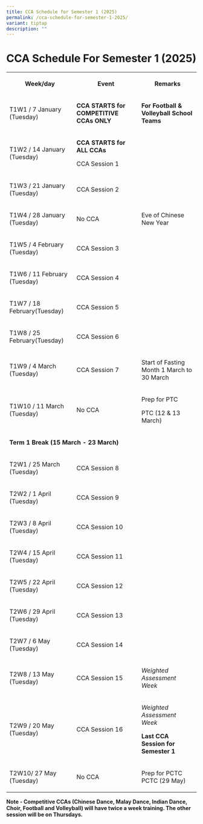 ```yaml
---
title: CCA Schedule for Semester 1 (2025)
permalink: /cca-schedule-for-semester-1-2025/
variant: tiptap
description: ""
---
```

<h1>CCA Schedule For Semester 1 (2025)</h1>
<table style="minWidth: 75px">
<colgroup>
<col>
<col>
<col>
</colgroup>
<tbody>
<tr>
<th rowspan="1" colspan="1">
<p>Week/day</p>
</th>
<th rowspan="1" colspan="1">
<p>Event</p>
</th>
<th rowspan="1" colspan="1">
<p>Remarks</p>
</th>
</tr>
<tr>
<td rowspan="1" colspan="1">
<p>T1W1 / 7 January (Tuesday)</p>
</td>
<td rowspan="1" colspan="1">
<p><strong>CCA STARTS for COMPETITIVE CCAs ONLY</strong>
</p>
</td>
<td rowspan="1" colspan="1">
<p><strong>For Football &amp; Volleyball School Teams</strong>
</p>
</td>
</tr>
<tr>
<td rowspan="1" colspan="1">
<p>T1W2 / 14 January (Tuesday)</p>
</td>
<td rowspan="1" colspan="1">
<p><strong>CCA STARTS for ALL CCAs</strong>
</p>
<p>CCA Session 1</p>
</td>
<td rowspan="1" colspan="1">
<p></p>
</td>
</tr>
<tr>
<td rowspan="1" colspan="1">
<p>T1W3 / 21 January (Tuesday)</p>
</td>
<td rowspan="1" colspan="1">
<p>CCA Session 2</p>
</td>
<td rowspan="1" colspan="1">
<p></p>
</td>
</tr>
<tr>
<td rowspan="1" colspan="1">
<p>T1W4 / 28 January (Tuesday)</p>
</td>
<td rowspan="1" colspan="1">
<p>No CCA</p>
</td>
<td rowspan="1" colspan="1">
<p>Eve of Chinese New Year</p>
</td>
</tr>
<tr>
<td rowspan="1" colspan="1">
<p>T1W5 / 4 February (Tuesday)</p>
</td>
<td rowspan="1" colspan="1">
<p>CCA Session 3</p>
</td>
<td rowspan="1" colspan="1">
<p></p>
</td>
</tr>
<tr>
<td rowspan="1" colspan="1">
<p>T1W6 / 11 February (Tuesday)</p>
</td>
<td rowspan="1" colspan="1">
<p>CCA Session 4</p>
</td>
<td rowspan="1" colspan="1">
<p></p>
</td>
</tr>
<tr>
<td rowspan="1" colspan="1">
<p>T1W7 / 18 February(Tuesday)</p>
</td>
<td rowspan="1" colspan="1">
<p>CCA Session 5</p>
</td>
<td rowspan="1" colspan="1">
<p></p>
</td>
</tr>
<tr>
<td rowspan="1" colspan="1">
<p>T1W8 / 25 February(Tuesday)</p>
</td>
<td rowspan="1" colspan="1">
<p>CCA Session 6</p>
</td>
<td rowspan="1" colspan="1">
<p></p>
</td>
</tr>
<tr>
<td rowspan="1" colspan="1">
<p>T1W9 / 4 March (Tuesday)</p>
</td>
<td rowspan="1" colspan="1">
<p>CCA Session 7</p>
</td>
<td rowspan="1" colspan="1">
<p>Start of Fasting Month 1 March to 30 March</p>
</td>
</tr>
<tr>
<td rowspan="1" colspan="1">
<p>T1W10 / 11 March (Tuesday)</p>
</td>
<td rowspan="1" colspan="1">
<p>No CCA</p>
</td>
<td rowspan="1" colspan="1">
<p>Prep for PTC</p>
<p>PTC (12 &amp; 13 March)</p>
</td>
</tr>
<tr>
<td rowspan="1" colspan="3">
<p><strong>Term 1 Break (15 March - 23 March)</strong>
</p>
</td>
</tr>
<tr>
<td rowspan="1" colspan="1">
<p>T2W1 / 25 March (Tuesday)</p>
</td>
<td rowspan="1" colspan="1">
<p>CCA Session 8</p>
</td>
<td rowspan="1" colspan="1">
<p></p>
</td>
</tr>
<tr>
<td rowspan="1" colspan="1">
<p>T2W2 / 1 April (Tuesday)</p>
</td>
<td rowspan="1" colspan="1">
<p>CCA Session 9</p>
</td>
<td rowspan="1" colspan="1">
<p></p>
</td>
</tr>
<tr>
<td rowspan="1" colspan="1">
<p>T2W3 / 8 April (Tuesday)</p>
</td>
<td rowspan="1" colspan="1">
<p>CCA Session 10</p>
</td>
<td rowspan="1" colspan="1">
<p></p>
</td>
</tr>
<tr>
<td rowspan="1" colspan="1">
<p>T2W4 / 15 April (Tuesday)</p>
</td>
<td rowspan="1" colspan="1">
<p>CCA Session 11</p>
</td>
<td rowspan="1" colspan="1">
<p></p>
</td>
</tr>
<tr>
<td rowspan="1" colspan="1">
<p>T2W5 / 22 April (Tuesday)</p>
</td>
<td rowspan="1" colspan="1">
<p>CCA Session 12</p>
</td>
<td rowspan="1" colspan="1">
<p></p>
</td>
</tr>
<tr>
<td rowspan="1" colspan="1">
<p>T2W6 / 29 April (Tuesday)</p>
</td>
<td rowspan="1" colspan="1">
<p>CCA Session 13</p>
</td>
<td rowspan="1" colspan="1">
<p></p>
</td>
</tr>
<tr>
<td rowspan="1" colspan="1">
<p>T2W7 / 6 May (Tuesday)</p>
</td>
<td rowspan="1" colspan="1">
<p>CCA Session 14</p>
</td>
<td rowspan="1" colspan="1">
<p></p>
</td>
</tr>
<tr>
<td rowspan="1" colspan="1">
<p>T2W8 / 13 May (Tuesday)</p>
</td>
<td rowspan="1" colspan="1">
<p>CCA Session 15</p>
</td>
<td rowspan="1" colspan="1">
<p><em>Weighted Assessment Week</em>
</p>
</td>
</tr>
<tr>
<td rowspan="1" colspan="1">
<p>T2W9 / 20 May (Tuesday)</p>
</td>
<td rowspan="1" colspan="1">
<p>CCA Session 16</p>
</td>
<td rowspan="1" colspan="1">
<p><em>Weighted Assessment Week</em>
</p>
<p><strong>Last CCA Session for Semester 1</strong>
</p>
</td>
</tr>
<tr>
<td rowspan="1" colspan="1">
<p>T2W10/ 27 May (Tuesday)</p>
</td>
<td rowspan="1" colspan="1">
<p>No CCA</p>
</td>
<td rowspan="1" colspan="1">
<p>Prep for PCTC PCTC (29 May)</p>
</td>
</tr>
</tbody>
</table>
<p><strong>Note - Competitive CCAs (Chinese Dance, Malay Dance, Indian Dance, Choir, Football and Volleyball) will have twice a week training. The other session will be on Thursdays.</strong>
</p>